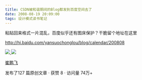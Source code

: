 ```yaml
---
title: CSDN被和谐期间的Blog都发到百度空间去了
date: 2008-08-19 20:09:00
tags: 设计模式读书笔记
---
```

粘贴回来格式一片混乱，百度似乎还有图床保护？干脆留个地址在这里

[ http://hi.baidu.com/yansuochonglou/blog/calendar/200808
](http://hi.baidu.com/yansuochonglou/blog/calendar/200808)



[ ![](https://profile.csdnimg.cn/5/2/5/3_cuipengfei1)
![](https://g.csdnimg.cn/static/user-reg-year/1x/11.png)
](https://blog.csdn.net/cuipengfei1)

[ 崔鹏飞 ](https://blog.csdn.net/cuipengfei1)

发布了127 篇原创文章  ·  获赞 8  ·  访问量 74万+

